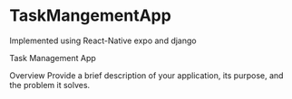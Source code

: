 # TaskMangementApp
Implemented using React-Native expo and django


Task Management App 

Overview
Provide a brief description of your application, its purpose, and the problem it solves.




